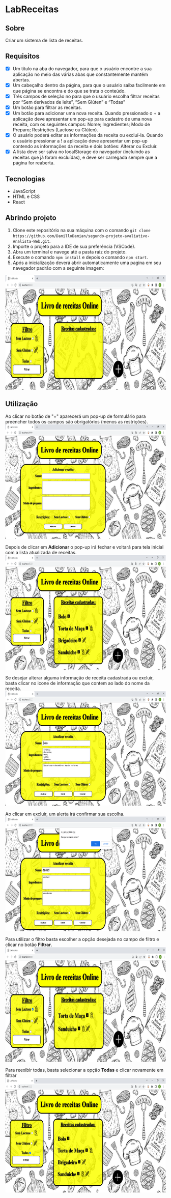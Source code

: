 # LabReceitas

## Sobre
Criar um sistema de lista de receitas.

## Requisitos

- [X] Um título na aba do navegador, para que o usuário encontre a sua aplicação no meio das várias abas que constantemente mantém abertas.
- [X] Um cabeçalho dentro da página, para que o usuário saiba facilmente em que página se encontra e do que se trata o conteúdo.
- [X] Três campos de seleção no para que o usuário escolha filtrar receitas por “Sem derivados de leite”, “Sem Glúten” e “Todas”
- [X] Um botão para filtrar as receitas.
- [X] Um botão para adicionar uma nova receita. Quando pressionado o + a aplicação deve apresentar um pop-up para cadastro de uma nova receita, com os seguintes campos: Nome; Ingredientes; Modo de Preparo; Restrições (Lactose ou Glúten).
- [X] O usuário poderá editar as informações da receita ou excluí-la. Quando o usuário pressionar a ! a aplicação deve apresentar um pop-up contendo as informações da receita e dois botões: Alterar ou Excluir.
- [X] A lista deve ser salva no localStorage do navegador (incluindo as receitas que já foram excluídas), e deve ser carregada sempre que a página for reaberta.

## Tecnologias

- JavaScript
- HTML e CSS
- React

## Abrindo projeto

1. Clone este repositório na sua máquina com o comando `git clone https://github.com/DanilloDamian/segundo-projeto-avaliativo-Analista-Web.git`.
2. Importe o projeto para a IDE de sua preferência (VSCode).
3. Abra um terminal e navege até a pasta raiz do projeto.
4. Execute o comando `npm install` e depois o comando `npm start`.
5. Após a inicialização deverá abrir automaticamente uma pagina em seu navegador padrão com a seguinte imagem:
<img height="360em" src="https://github.com/DanilloDamian/segundo-projeto-avaliativo-Analista-Web/blob/main/public/imgs/Screenshot_1.png"/>

## Utilização

Ao clicar no botão de "+" aparecerá um pop-up de formulário para preencher todos os campos são obrigatórios (menos as restrições).
<img height="360em" src="https://github.com/DanilloDamian/segundo-projeto-avaliativo-Analista-Web/blob/main/public/imgs/Screenshot_2.png"/>

Depois de clicar em **Adicionar** o pop-up irá fechar e voltará para tela inicial com a lista atualizada de receitas.
<img height="360em" src="https://github.com/DanilloDamian/segundo-projeto-avaliativo-Analista-Web/blob/main/public/imgs/Screenshot_3.png"/>

Se desejar alterar alguma informação de receita cadastrada ou excluir, basta clicar no icone de informação que contem ao lado do nome da receita.
<img height="360em" src="https://github.com/DanilloDamian/segundo-projeto-avaliativo-Analista-Web/blob/main/public/imgs/Screenshot_4.png"/>

Ao clicar em excluir, um alerta irá confirmar sua escolha.
<img height="360em" src="https://github.com/DanilloDamian/segundo-projeto-avaliativo-Analista-Web/blob/main/public/imgs/Screenshot_5.png"/>

Para utilizar o filtro basta escolher a opção desejada no campo de filtro e clicar no botão **Filtrar**.
<img height="360em" src="https://github.com/DanilloDamian/segundo-projeto-avaliativo-Analista-Web/blob/main/public/imgs/Screenshot_6.png"/>

Para reexibir todas, basta selecionar a opção **Todas** e clicar novamente em filtrar
<img height="360em" src="https://github.com/DanilloDamian/segundo-projeto-avaliativo-Analista-Web/blob/main/public/imgs/Screenshot_7.png"/>
